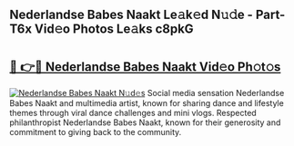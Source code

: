 ## Nederlandse Babes Naakt Le𝚊k𝚎d N𝚞𝚍e - Part-T6x Vid𝚎o Photos Le𝚊ks c8pkG

# <h2><a href="http://fb93kw.evod.top/?m=Nederlandse+Babes+Naakt">🔗 👉🔴 Nederlandse Babes Naakt Vid𝚎o Ph𝚘t𝚘s</a></h2>

[![Nederlandse Babes Naakt N𝚞d𝚎s](https://i.imgur.com/8V9OHl7.gif)](http://fb93kw.evod.top/?m=Nederlandse+Babes+Naakt)
Social media sensation Nederlandse Babes Naakt and multimedia artist, known for sharing dance and lifestyle themes through viral dance challenges and mini vlogs. Respected philanthropist Nederlandse Babes Naakt, known for their generosity and commitment to giving back to the community. 
